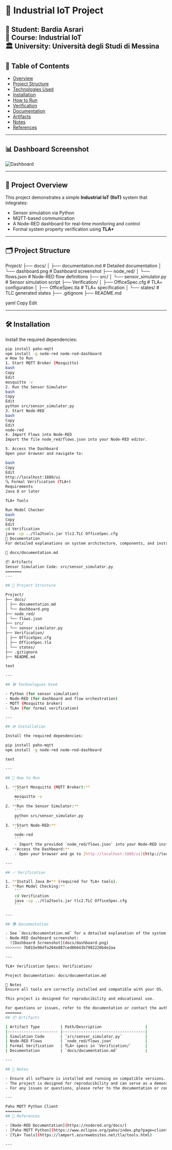 # 🚀 Industrial IoT Project

**👤 Student:** Bardia Asrari  
**📘 Course:** Industrial IoT  
**🏛️ University:** Università degli Studi di Messina  
---

## 📑 Table of Contents

- [Overview](#overview)
- [Project Structure](#project-structure)
- [Technologies Used](#technologies-used)
- [Installation](#installation)
- [How to Run](#how-to-run)
- [Verification](#verification)
- [Documentation](#documentation)
- [Artifacts](#artifacts)
- [Notes](#notes)
- [References](#references)
---

## 📊 Dashboard Screenshot

![Dashboard](docs/dashboard.png)

---

## 🧾 Project Overview

This project demonstrates a simple **Industrial IoT (IIoT)** system that integrates:

- Sensor simulation via Python  
- MQTT-based communication  
- A Node-RED dashboard for real-time monitoring and control  
- Formal system property verification using **TLA+**

---

## 🗂️ Project Structure

Project/
├── docs/
│ ├── documentation.md # Detailed documentation
│ └── dashboard.png # Dashboard screenshot
├── node_red/
│ └── flows.json # Node-RED flow definitions
├── src/
│ └── sensor_simulator.py # Sensor simulation script
├── Verification/
│ ├── OfficeSpec.cfg # TLA+ configuration
│ ├── OfficeSpec.tla # TLA+ specification
│ └── states/ # TLC generated states
├── .gitignore
├── README.md

yaml
Copy
Edit

---

## 🛠️ Installation

Install the required dependencies:

```bash
pip install paho-mqtt
npm install -g node-red node-red-dashboard
⚙️ How to Run
1. Start MQTT Broker (Mosquitto)
bash
Copy
Edit
mosquitto -v
2. Run the Sensor Simulator
bash
Copy
Edit
python src/sensor_simulator.py
3. Start Node-RED
bash
Copy
Edit
node-red
4. Import Flows into Node-RED
Import the file node_red/flows.json into your Node-RED editor.

5. Access the Dashboard
Open your browser and navigate to:

bash
Copy
Edit
http://localhost:1880/ui
🔍 Formal Verification (TLA+)
Requirements
Java 8 or later

TLA+ Tools

Run Model Checker
bash
Copy
Edit
cd Verification
java -cp ../tla2tools.jar tlc2.TLC OfficeSpec.cfg
📄 Documentation
For detailed explanations on system architecture, components, and instructions, see:

📘 docs/documentation.md

📦 Artifacts
Sensor Simulation Code: src/sensor_simulator.py
=======
---

## 📁 Project Structure

Project/
├── docs/
│ ├── documentation.md
│ └── dashboard.png
├── node_red/
│ └── flows.json
├── src/
│ └── sensor_simulator.py
├── Verification/
│ ├── OfficeSpec.cfg
│ ├── OfficeSpec.tla
│ └── states/
├── .gitignore
├── README.md

text

---

## 🛠️ Technologies Used

- Python (for sensor simulation)
- Node-RED (for dashboard and flow orchestration)
- MQTT (Mosquitto broker)
- TLA+ (for formal verification)

---

## ⚙️ Installation

Install the required dependencies:

pip install paho-mqtt
npm install -g node-red node-red-dashboard

text

---

## 🚦 How to Run

1. **Start Mosquitto (MQTT Broker):**
    ```
    mosquitto -v
    ```
2. **Run the Sensor Simulator:**
    ```
    python src/sensor_simulator.py
    ```
3. **Start Node-RED:**
    ```
    node-red
    ```
    - Import the provided `node_red/flows.json` into your Node-RED instance.
4. **Access the Dashboard:**
    - Open your browser and go to [http://localhost:1880/ui](http://localhost:1880/ui)

---

## ✅ Verification

1. **Install Java 8+** (required for TLA+ tools).
2. **Run Model Checking:**
    ```
    cd Verification
    java -cp ../tla2tools.jar tlc2.TLC OfficeSpec.cfg
    ```

---

## 📚 Documentation

- See `docs/documentation.md` for a detailed explanation of the system, design choices, and usage instructions.
- Node-RED dashboard screenshot:  
  ![Dashboard Screenshot](docs/dashboard.png)
>>>>>>> 7b015e96dfa264e887ced86643b7982220b4e2aa

---

TLA+ Verification Specs: Verification/

Project Documentation: docs/documentation.md

📝 Notes
Ensure all tools are correctly installed and compatible with your OS.

This project is designed for reproducibility and educational use.

For questions or issues, refer to the documentation or contact the author.
=======
## 📦 Artifacts

| Artifact Type         | Path/Description                   |
|---------------------- |------------------------------------|
| Simulation Code       | `src/sensor_simulator.py`          |
| Node-RED Flows        | `node_red/flows.json`              |
| Formal Verification   | TLA+ specs in `Verification/`      |
| Documentation         | `docs/documentation.md`            |

---

## 📝 Notes

- Ensure all software is installed and running on compatible versions.
- The project is designed for reproducibility and can serve as a demonstrator or teaching material for IIoT concepts.
- For any issues or questions, please refer to the documentation or contact the project author.

---

Paho MQTT Python Client
=======
## 🔗 References

- [Node-RED Documentation](https://nodered.org/docs/)
- [Paho MQTT Python](https://www.eclipse.org/paho/index.php?page=clients/python/index.php)
- [TLA+ Tools](https://lamport.azurewebsites.net/tla/tools.html)

---
